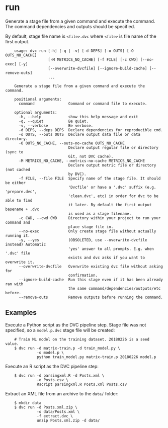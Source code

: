 # run

Generate a stage file from a given command and execute the command.
The command dependencies and outputs should be specified.

By default, stage file name is `<file>.dvc` where `<file>` is file name of the
first output.

```usage
    usage: dvc run [-h] [-q | -v] [-d DEPS] [-o OUTS] [-O OUTS_NO_CACHE]
                   [-M METRICS_NO_CACHE] [-f FILE] [-c CWD] [--no-exec] [-y]
                   [--overwrite-dvcfile] [--ignore-build-cache] [--remove-outs]
                   ...
    
    Generate a stage file from a given command and execute the command.
    
    positional arguments:
      command               Command or command file to execute.
    
    optional arguments:
      -h, --help            show this help message and exit
      -q, --quiet           Be quiet.
      -v, --verbose         Be verbose.
      -d DEPS, --deps DEPS  Declare dependencies for reproducible cmd.
      -o OUTS, --outs OUTS  Declare output data file or data directory.
      -O OUTS_NO_CACHE, --outs-no-cache OUTS_NO_CACHE
                            Declare output regular file or directory (sync to
                            Git, not DVC cache).
      -M METRICS_NO_CACHE, --metrics-no-cache METRICS_NO_CACHE
                            Declare output metric file or directory (not cached
                            by DVC).
      -f FILE, --file FILE  Specify name of the stage file. It should be either
                            'Dvcfile' or have a '.dvc' suffix (e.g. 'prepare.dvc',
                            'clean.dvc', etc) in order for dvc to be able to find
                            it later. By default the first output basename + .dvc
                            is used as a stage filename.
      -c CWD, --cwd CWD     Directory within your project to run your command and
                            place stage file in.
      --no-exec             Only create stage file without actually running it.
      -y, --yes             (OBSOLETED, use --overwrite-dvcfile instead) Automatic
                            'yes' answer to all prompts. E.g. when '.dvc' file
                            exists and dvc asks if you want to overwrite it.
      --overwrite-dvcfile   Overwrite existing dvc file without asking for
                            confirmation.
      --ignore-build-cache  Run this stage even if it has been already ran with
                            the same command/dependencies/outputs/etc before.
      --remove-outs         Remove outputs before running the command.
```

## Examples

Execute a Python script as the DVC pipeline step. Stage file was not specified,
so a `model.p.dvc` stage file will be created:

```dvc
    # Train ML model on the training dataset. 20180226 is a seed value.
    $ dvc run -d matrix-train.p -d train_model.py \
              -o model.p \
              python train_model.py matrix-train.p 20180226 model.p
```

Execute an R script as the DVC pipeline step:

```dvc
    $ dvc run -d parsingxml.R -d Posts.xml \
              -o Posts.csv \
              Rscript parsingxml.R Posts.xml Posts.csv
```

Extract an XML file from an archive to the `data/` folder:

```dvc
    $ mkdir data
    $ dvc run -d Posts.xml.zip \
              -o data/Posts.xml \
              -f extract.dvc \
              unzip Posts.xml.zip -d data/
```
